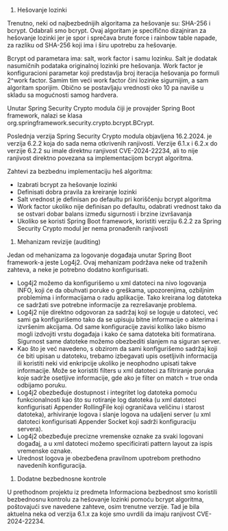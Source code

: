 1. Hešovanje lozinki

Trenutno, neki od najbezbednijih algoritama za hešovanje su: SHA-256 i bcrypt. Odabrali smo bcrypt. Ovaj algoritam je specifično dizajniran za hešovanje lozinki jer je spor i sprečava brute force i rainbow table napade, za razliku od SHA-256 koji ima i širu upotrebu za hešovanje.

Bcrypt od parametara ima: salt, work factor i samu lozinku. Salt je dodatak nasumičnih podataka originalnoj lozinki pre hešovanja. Work factor je konfiguracioni parametar koji predstavlja broj iteracija hešovanja po formuli 2^work factor. Samim tim veći work factor čini lozinke sigurnijim, a sam algoritam sporijim. Obično se postavljaju vrednosti oko 10 pa naviše u skladu sa mogućnosti samog hardvera.

Unutar Spring Security Crypto modula čiji je provajder Spring Boot framework, nalazi se klasa org.springframework.security.crypto.bcrypt.BCrypt.

Poslednja verzija Spring Security Crypto modula objavljena 16.2.2024. je verzija 6.2.2 koja do sada nema otkrivenih ranjivosti. Verzije 6.1.x i 6.2.x do verzije 6.2.2 su imale direktnu ranjivost CVE-2024-22234, ali to nije ranjivost direktno povezana sa implementacijom bcrypt algoritma.

Zahtevi za bezbednu implementaciju heš algoritma:

- Izabrati bcrypt za hešovanje lozinki
- Definisati dobra pravila za kreiranje lozinki
- Salt vrednost je definisan po defaultu pri koriščenju bcrypt algoritma
- Work factor ukoliko nije definisan po defaultu, odabrati vrednost tako da se ostvari dobar balans između sigurnosti i brzine izvršavanja
- Ukoliko se koristi Spring Boot framework, koristiti verziju 6.2.2 za Spring Security Crypto modul jer nema pronađenih ranjivosti

1. Mehanizam revizije (auditing)

Jedan od mehanizama za logovanje događaja unutar Spring Boot framework-a jeste Log4j2. Ovaj mehanizam podržava neke od traženih zahteva, a neke je potrebno dodatno konfigurisati.

- Log4j2 možemo da konfigurišemo u xml datoteci na nivo logovanja INFO, koji će da obuhvati poruke o greškama, upozorenjima, ozbiljnim problemima i informacijama o radu aplikacije. Tako kreirana log datoteka ce sadržati sve potrebne informacije za rezrešavanje problema.
- Log4j2 nije direktno odgovoran za sadržaj koji se loguje u datoteci, već sami ga konfigurišemo tako da se upisuju bitne informacije o akterima i izvršenim akcijama. Od same konfiguracije zavisi koliko lako bismo mogli izdvojiti vrstu događaja i kako će sama datoteka biti formatirana. Sigurnost same datoteke možemo obezbediti slanjem na siguran server.
- Kao što je već navedeno, s obzirom da sami konfigurišemo sadržaj koji će biti upisan u datoteku, trebamo izbegavati upis osetljivih informacija ili koristiti neki vid enkripcije ukoliko je neophodno upisati takve informacije. Može se koristiti filters u xml datoteci za filtriranje poruka koje sadrže osetljive informacije, gde ako je filter on match = true onda odbijamo poruku.
- Log4j2 obezbeđuje dostupnost i integritet log datoteka pomoću funkcionalnosti kao što su rotiranje log datoteka (u xml datoteci konfigurisati Appender RollingFile koji ograničava veličinu i starost datoteka), arhiviranje logova i slanje logova na udaljeni server (u xml datoteci konfigurisati Appender Socket koji sadrži konfiguraciju servera).
- Log4j2 obezbeđuje precizne vremenske oznake za svaki logovani događaj, a u xml datoteci možemo specificirati pattern layout za ispis vremenske oznake.
- Urednost logova je obezbeđena pravilnom upotrebom prethodno navedenih konfiguracija.

1. Dodatne bezbednosne kontrole

U prethodnom projektu iz predmeta Informaciona bezbednost smo koristili bezbednosnu kontrolu za hešovanje lozinki pomoću bcrypt algoritma, poštovajući sve navedene zahteve, osim trenutne verzije. Tad je bila aktuelna neka od verzija 6.1.x za koje smo uvrdili da imaju ranjivost CVE-2024-22234.